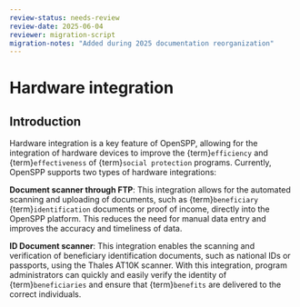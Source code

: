 ```yaml
---
review-status: needs-review
review-date: 2025-06-04
reviewer: migration-script
migration-notes: "Added during 2025 documentation reorganization"
---
```


# Hardware integration

## Introduction

Hardware integration is a key feature of OpenSPP, allowing for the integration of hardware devices to improve the {term}`efficiency` and {term}`effectiveness` of {term}`social protection` programs. Currently, OpenSPP supports two types of hardware integrations:

**Document scanner through FTP**: This integration allows for the automated scanning and uploading of documents, such as {term}`beneficiary` {term}`identification` documents or proof of income, directly into the OpenSPP platform. This reduces the need for manual data entry and improves the accuracy and timeliness of data.

**ID Document scanner**: This integration enables the scanning and verification of beneficiary identification documents, such as national IDs or passports, using the Thales AT10K scanner. With this integration, program administrators can quickly and easily verify the identity of {term}`beneficiaries` and ensure that {term}`benefits` are delivered to the correct individuals.
